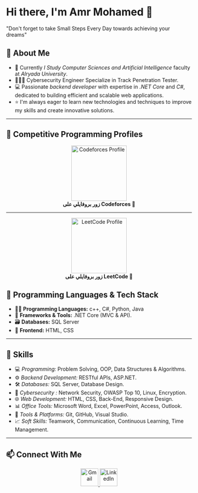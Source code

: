 # Hi there, I'm Amr Mohamed 👋
"Don't forget to take Small Steps Every Day towards achieving your dreams"
 
## 🚀 About Me
- 💼 Currently  *I Study Computer Sciences and Artificial Intelligence* faculty at *Alryada University*.
- 👨🏻‍💻 Cybersecurity Engineer Specialize in Track Penetration Tester.
- 💻 Passionate *backend developer* with expertise in *.NET Core* and *C#*, dedicated to building efficient and scalable web applications.  
- ⭐ I'm always eager to learn new technologies and techniques to improve my skills and create innovative solutions.

---

## 🏅 Competitive Programming Profiles


<p align="center">
  <a href="https://codeforces.com/profile/Amr_210">
    <img src="https://sta.codeforces.com/s/78407/images/codeforces-logo-with-telegram.png" alt="Codeforces Profile" width="150"/>
  </a>
  <br/>
  <strong>زور بروفايلي على Codeforces 💪</strong>
</p>

---

<p align="center">
  <a href="https://leetcode.com/u/Amr-Mohamed210/">
    <img src="https://leetcode.com/static/images/LeetCode_logo_rays.png" alt="LeetCode Profile" width="150"/>
  </a>
  <br/>
  <strong>زور بروفايلي على LeetCode 🧠</strong>
</p>

## 🧰 Programming Languages & Tech Stack

- 🧑‍💻 **Programming Languages:** c++, C#, Python, Java 
- 🧩 **Frameworks & Tools:** .NET Core (MVC & API).
- 🗃️ **Databases:** SQL Server  
- 🎨 **Frontend:** HTML, CSS  

---

## 🧠 Skills

- 💻 *Programming:* Problem Solving, OOP, Data Structures & Algorithms. 
- ⚙ *Backend Development:* RESTful APIs, ASP.NET.  
- 🛠 *Databases:* SQL Server, Database Design.
- 🔐 *Cybersecurity :* Network Security, OWASP Top 10, Linux, Encryption.
- 🌐 *Web Development:* HTML, CSS, Back-End, Responsive Design.
- 📊 *Office Tools:* Microsoft Word, Excel, PowerPoint, Access, Outlook.
- 🧩 *Tools & Platforms:* Git, GitHub, Visual Studio.
- 📈 *Soft Skills:* Teamwork, Communication, Continuous Learning, Time Management.
 --- 
 
## 📫 Connect With Me

<p align="center">
  <!-- Gmail -->
  <a href="mailto:amrmohamedmohamed361@gmail.com">
    <img src="https://img.icons8.com/color/48/000000/gmail-new.png" alt="Gmail" width="48"/>
  </a>

  <!-- LinkedIn -->
  <a href="http://linkedin.com/in/amr-mohamed-462a92294">
    <img src="https://img.icons8.com/color/48/000000/linkedin.png" alt="LinkedIn" width="48"/>
  </a>
</p>
